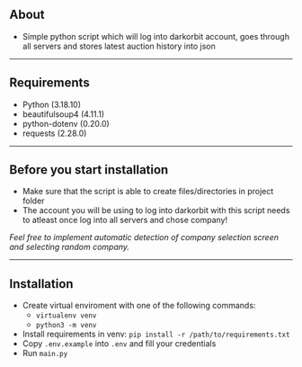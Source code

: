 ## About
- Simple python script which will log into darkorbit account, goes through all servers and stores latest auction history into json 

--- 

## Requirements
- Python (3.18.10)
- beautifulsoup4 (4.11.1)
- python-dotenv (0.20.0)
- requests (2.28.0)

--- 
## Before you start installation
- Make sure that the script is able to create files/directories in project folder
- The account you will be using to log into darkorbit with this script needs to atleast once log into all servers and chose company!

*Feel free to implement automatic detection of company selection screen and selecting random company.*

---

## Installation

- Create virtual enviroment with one of the following commands:
    - `virtualenv venv`
    - `python3 -m venv` 
- Install requirements in venv: `pip install -r /path/to/requirements.txt` 
- Copy `.env.example` into `.env` and fill your credentials
- Run `main.py` 
